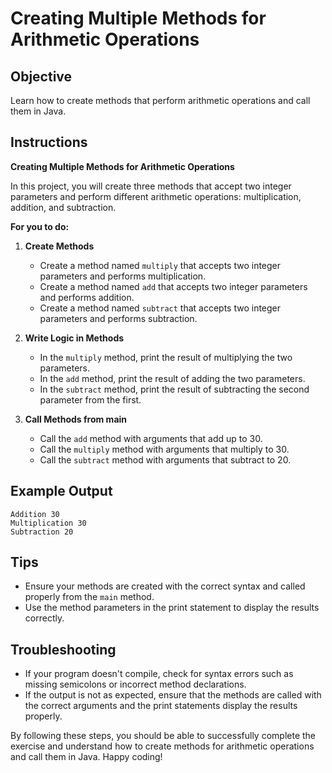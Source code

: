 # Creating Multiple Methods for Arithmetic Operations

## Objective
Learn how to create methods that perform arithmetic operations and call them in Java.

## Instructions

**Creating Multiple Methods for Arithmetic Operations**

In this project, you will create three methods that accept two integer parameters and perform different arithmetic operations: multiplication, addition, and subtraction.

**For you to do:**

1. **Create Methods**
    - Create a method named `multiply` that accepts two integer parameters and performs multiplication.
    - Create a method named `add` that accepts two integer parameters and performs addition.
    - Create a method named `subtract` that accepts two integer parameters and performs subtraction.

2. **Write Logic in Methods**
    - In the `multiply` method, print the result of multiplying the two parameters.
    - In the `add` method, print the result of adding the two parameters.
    - In the `subtract` method, print the result of subtracting the second parameter from the first.

3. **Call Methods from main**
    - Call the `add` method with arguments that add up to 30.
    - Call the `multiply` method with arguments that multiply to 30.
    - Call the `subtract` method with arguments that subtract to 20.

## Example Output
```
Addition 30
Multiplication 30
Subtraction 20
```

## Tips
- Ensure your methods are created with the correct syntax and called properly from the `main` method.
- Use the method parameters in the print statement to display the results correctly.

## Troubleshooting
- If your program doesn't compile, check for syntax errors such as missing semicolons or incorrect method declarations.
- If the output is not as expected, ensure that the methods are called with the correct arguments and the print statements display the results properly.

By following these steps, you should be able to successfully complete the exercise and understand how to create methods for arithmetic operations and call them in Java. Happy coding!
